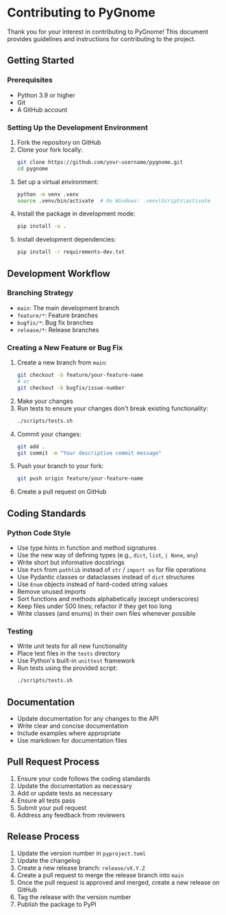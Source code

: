 # Contributing to PyGnome

Thank you for your interest in contributing to PyGnome! This document provides guidelines and instructions for contributing to the project.

## Getting Started

### Prerequisites

- Python 3.9 or higher
- Git
- A GitHub account

### Setting Up the Development Environment

1. Fork the repository on GitHub
2. Clone your fork locally:
   ```bash
   git clone https://github.com/your-username/pygnome.git
   cd pygnome
   ```
3. Set up a virtual environment:
   ```bash
   python -m venv .venv
   source .venv/bin/activate  # On Windows: .venv\Scripts\activate
   ```
4. Install the package in development mode:
   ```bash
   pip install -e .
   ```
5. Install development dependencies:
   ```bash
   pip install -r requirements-dev.txt
   ```

## Development Workflow

### Branching Strategy

- `main`: The main development branch
- `feature/*`: Feature branches
- `bugfix/*`: Bug fix branches
- `release/*`: Release branches

### Creating a New Feature or Bug Fix

1. Create a new branch from `main`:
   ```bash
   git checkout -b feature/your-feature-name
   # or
   git checkout -b bugfix/issue-number
   ```
2. Make your changes
3. Run tests to ensure your changes don't break existing functionality:
   ```bash
   ./scripts/tests.sh
   ```
4. Commit your changes:
   ```bash
   git add .
   git commit -m "Your descriptive commit message"
   ```
5. Push your branch to your fork:
   ```bash
   git push origin feature/your-feature-name
   ```
6. Create a pull request on GitHub

## Coding Standards

### Python Code Style

- Use type hints in function and method signatures
- Use the new way of defining types (e.g., `dict`, `list`, `| None`, `any`)
- Write short but informative docstrings
- Use `Path` from `pathlib` instead of `str` / `import os` for file operations
- Use Pydantic classes or dataclasses instead of `dict` structures
- Use `Enum` objects instead of hard-coded string values
- Remove unused imports
- Sort functions and methods alphabetically (except underscores)
- Keep files under 500 lines; refactor if they get too long
- Write classes (and enums) in their own files whenever possible

### Testing

- Write unit tests for all new functionality
- Place test files in the `tests` directory
- Use Python's built-in `unittest` framework
- Run tests using the provided script:
  ```bash
  ./scripts/tests.sh
  ```

## Documentation

- Update documentation for any changes to the API
- Write clear and concise documentation
- Include examples where appropriate
- Use markdown for documentation files

## Pull Request Process

1. Ensure your code follows the coding standards
2. Update the documentation as necessary
3. Add or update tests as necessary
4. Ensure all tests pass
5. Submit your pull request
6. Address any feedback from reviewers

## Release Process

1. Update the version number in `pyproject.toml`
2. Update the changelog
3. Create a new release branch: `release/vX.Y.Z`
4. Create a pull request to merge the release branch into `main`
5. Once the pull request is approved and merged, create a new release on GitHub
6. Tag the release with the version number
7. Publish the package to PyPI
